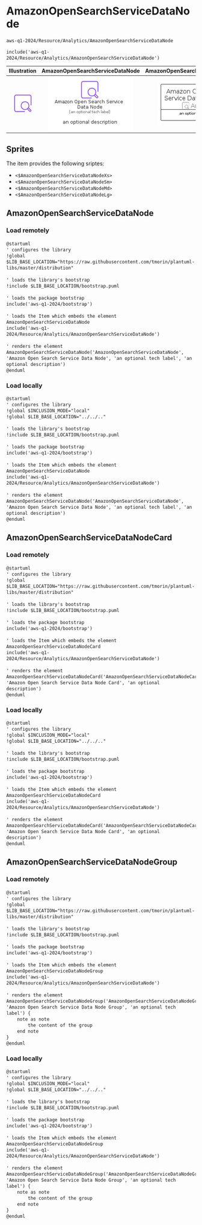 # AmazonOpenSearchServiceDataNode


```text
aws-q1-2024/Resource/Analytics/AmazonOpenSearchServiceDataNode
```

```text
include('aws-q1-2024/Resource/Analytics/AmazonOpenSearchServiceDataNode')
```



| Illustration | AmazonOpenSearchServiceDataNode | AmazonOpenSearchServiceDataNodeCard | AmazonOpenSearchServiceDataNodeGroup |
| :---: | :---: | :---: | :---: |
| ![illustration for Illustration](../../../aws-q1-2024/Resource/Analytics/AmazonOpenSearchServiceDataNode.png) | ![illustration for AmazonOpenSearchServiceDataNode](../../../aws-q1-2024/Resource/Analytics/AmazonOpenSearchServiceDataNode.Local.png) | ![illustration for AmazonOpenSearchServiceDataNodeCard](../../../aws-q1-2024/Resource/Analytics/AmazonOpenSearchServiceDataNodeCard.Local.png) | ![illustration for AmazonOpenSearchServiceDataNodeGroup](../../../aws-q1-2024/Resource/Analytics/AmazonOpenSearchServiceDataNodeGroup.Local.png) |



## Sprites
The item provides the following sriptes:

- `<$AmazonOpenSearchServiceDataNodeXs>`
- `<$AmazonOpenSearchServiceDataNodeSm>`
- `<$AmazonOpenSearchServiceDataNodeMd>`
- `<$AmazonOpenSearchServiceDataNodeLg>`





## AmazonOpenSearchServiceDataNode

### Load remotely
```plantuml
@startuml
' configures the library
!global $LIB_BASE_LOCATION="https://raw.githubusercontent.com/tmorin/plantuml-libs/master/distribution"

' loads the library's bootstrap
!include $LIB_BASE_LOCATION/bootstrap.puml

' loads the package bootstrap
include('aws-q1-2024/bootstrap')

' loads the Item which embeds the element AmazonOpenSearchServiceDataNode
include('aws-q1-2024/Resource/Analytics/AmazonOpenSearchServiceDataNode')

' renders the element
AmazonOpenSearchServiceDataNode('AmazonOpenSearchServiceDataNode', 'Amazon Open Search Service Data Node', 'an optional tech label', 'an optional description')
@enduml
```

### Load locally
```plantuml
@startuml
' configures the library
!global $INCLUSION_MODE="local"
!global $LIB_BASE_LOCATION="../../.."

' loads the library's bootstrap
!include $LIB_BASE_LOCATION/bootstrap.puml

' loads the package bootstrap
include('aws-q1-2024/bootstrap')

' loads the Item which embeds the element AmazonOpenSearchServiceDataNode
include('aws-q1-2024/Resource/Analytics/AmazonOpenSearchServiceDataNode')

' renders the element
AmazonOpenSearchServiceDataNode('AmazonOpenSearchServiceDataNode', 'Amazon Open Search Service Data Node', 'an optional tech label', 'an optional description')
@enduml
```

## AmazonOpenSearchServiceDataNodeCard

### Load remotely
```plantuml
@startuml
' configures the library
!global $LIB_BASE_LOCATION="https://raw.githubusercontent.com/tmorin/plantuml-libs/master/distribution"

' loads the library's bootstrap
!include $LIB_BASE_LOCATION/bootstrap.puml

' loads the package bootstrap
include('aws-q1-2024/bootstrap')

' loads the Item which embeds the element AmazonOpenSearchServiceDataNodeCard
include('aws-q1-2024/Resource/Analytics/AmazonOpenSearchServiceDataNode')

' renders the element
AmazonOpenSearchServiceDataNodeCard('AmazonOpenSearchServiceDataNodeCard', 'Amazon Open Search Service Data Node Card', 'an optional description')
@enduml
```

### Load locally
```plantuml
@startuml
' configures the library
!global $INCLUSION_MODE="local"
!global $LIB_BASE_LOCATION="../../.."

' loads the library's bootstrap
!include $LIB_BASE_LOCATION/bootstrap.puml

' loads the package bootstrap
include('aws-q1-2024/bootstrap')

' loads the Item which embeds the element AmazonOpenSearchServiceDataNodeCard
include('aws-q1-2024/Resource/Analytics/AmazonOpenSearchServiceDataNode')

' renders the element
AmazonOpenSearchServiceDataNodeCard('AmazonOpenSearchServiceDataNodeCard', 'Amazon Open Search Service Data Node Card', 'an optional description')
@enduml
```

## AmazonOpenSearchServiceDataNodeGroup

### Load remotely
```plantuml
@startuml
' configures the library
!global $LIB_BASE_LOCATION="https://raw.githubusercontent.com/tmorin/plantuml-libs/master/distribution"

' loads the library's bootstrap
!include $LIB_BASE_LOCATION/bootstrap.puml

' loads the package bootstrap
include('aws-q1-2024/bootstrap')

' loads the Item which embeds the element AmazonOpenSearchServiceDataNodeGroup
include('aws-q1-2024/Resource/Analytics/AmazonOpenSearchServiceDataNode')

' renders the element
AmazonOpenSearchServiceDataNodeGroup('AmazonOpenSearchServiceDataNodeGroup', 'Amazon Open Search Service Data Node Group', 'an optional tech label') {
    note as note
        the content of the group
    end note
}
@enduml
```

### Load locally
```plantuml
@startuml
' configures the library
!global $INCLUSION_MODE="local"
!global $LIB_BASE_LOCATION="../../.."

' loads the library's bootstrap
!include $LIB_BASE_LOCATION/bootstrap.puml

' loads the package bootstrap
include('aws-q1-2024/bootstrap')

' loads the Item which embeds the element AmazonOpenSearchServiceDataNodeGroup
include('aws-q1-2024/Resource/Analytics/AmazonOpenSearchServiceDataNode')

' renders the element
AmazonOpenSearchServiceDataNodeGroup('AmazonOpenSearchServiceDataNodeGroup', 'Amazon Open Search Service Data Node Group', 'an optional tech label') {
    note as note
        the content of the group
    end note
}
@enduml
```

